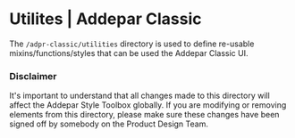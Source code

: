 # Utilites | Addepar Classic

The `/adpr-classic/utilities` directory is used to define re-usable mixins/functions/styles that can be used the Addepar Classic UI.

### Disclaimer
It's important to understand that all changes made to this directory will affect the Addepar Style Toolbox globally. If you are modifying or removing elements from this directory, please make sure these changes have been signed off by somebody on the Product Design Team.
